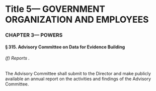
# Title 5— GOVERNMENT ORGANIZATION AND EMPLOYEES
### CHAPTER 3— POWERS
#### § 315. Advisory Committee on Data for Evidence Building
###### (f) Reports .

The Advisory Committee shall submit to the Director and make publicly available an annual report on the activities and findings of the Advisory Committee.
